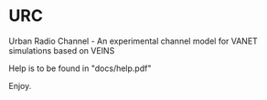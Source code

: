 URC
===

Urban Radio Channel - An experimental channel model for VANET simulations based on VEINS

Help is to be found in "docs/help.pdf"

Enjoy.
